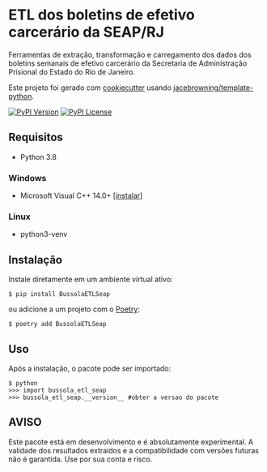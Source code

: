 # ETL dos boletins de efetivo carcerário da SEAP/RJ

Ferramentas de extração, transformação e carregamento dos dados dos boletins semanais de efetivo carcerário da Secretaria de Administração Prisional do Estado do Rio de Janeiro.

Este projeto foi gerado com [cookiecutter](https://github.com/audreyr/cookiecutter) usando [jacebrowning/template-python](https://github.com/jacebrowning/template-python).

[![PyPI Version](https://img.shields.io/pypi/v/BussolaETLSeap.svg)](https://pypi.org/project/BussolaETLSeap)
[![PyPI License](https://img.shields.io/pypi/l/BussolaETLSeap.svg)](https://pypi.org/project/BussolaETLSeap)

## Requisitos

* Python 3.8

### Windows

- Microsoft Visual C++ 14.0+ [[instalar](https://visualstudio.microsoft.com/pt-br/visual-cpp-build-tools/)]

### Linux

- python3-venv

## Instalação

Instale diretamente em um ambiente virtual ativo:

```text
$ pip install BussolaETLSeap
```

ou adicione a um projeto com o [Poetry](https://poetry.eustace.io/):

```text
$ poetry add BussolaETLSeap
```

## Uso

Após a instalação, o pacote pode ser importado:

```text
$ python
>>> import bussola_etl_seap
>>> bussola_etl_seap.__version__ #obter a versao do pacote
```

## AVISO

Este pacote está em desenvolvimento e é absolutamente experimental. A validade dos resultados extraídos e a compatibilidade com versões futuras não é garantida. Use por sua conta e risco.